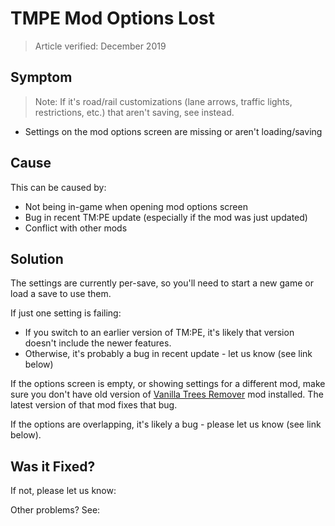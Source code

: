 # TMPE Mod Options Lost

> Article verified: December 2019

## Symptom

> Note: If it's road/rail customizations (lane arrows, traffic lights, restrictions, etc.) that aren't saving,
> see [](Road-and-Rail-customisations-lost.md) instead.

* Settings on the mod options screen are missing or aren't loading/saving

## Cause

This can be caused by:

* Not being in-game when opening mod options screen
* Bug in recent TM:PE update (especially if the mod was just updated)
* Conflict with other mods

## Solution

The settings are currently per-save, so you'll need to start a new game or load a save to use them.

If just one setting is failing:

* If you switch to an earlier version of TM:PE, it's likely that version doesn't include the newer features.
* Otherwise, it's probably a bug in recent update - let us know (see link below)

If the options screen is empty, or showing settings for a different mod, make sure you don't have old version
of [Vanilla Trees Remover](https://steamcommunity.com/sharedfiles/filedetails/?id=877950833) mod installed. The latest
version of that mod fixes that bug.

If the options are overlapping, it's likely a bug - please let us know (see link below).

## Was it Fixed?

If not, please let us know: [](Report-a-Bug.md)

Other problems? See: [](Troubleshooting.md)